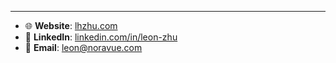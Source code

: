 


---

- 🌐 **Website**:  [lhzhu.com](https://lhzhu.com)
- 🔗 **LinkedIn**: [linkedin.com/in/leon-zhu](https://linkedin.com/in/leon-zhu)
- 📧 **Email**:    leon@noravue.com


